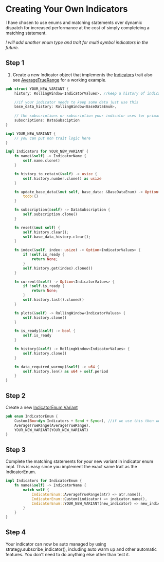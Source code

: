 # Creating Your Own Indicators
I have chosen to use enums and matching statements over dynamic dispatch for increased performance at the cost of simply completeing a matching statement.

*I will add another enum type and trait for multi symbol indicators in the future.*

## Step 1
1. Create a new Indicator object that implements the [Indicators](indicators_trait.rs) trait
also see [AverageTrueRange](built_in/average_true_range.rs) for a working example.
```rust
pub struct YOUR_NEW_VARIANT {
    history: RollingWindow<IndicatorValues>, //keep a history of indicator values

    //if your indicator needs to keep some data just use this
    base_data_history: RollingWindow<BaseDataEnum>, 
    
    // the subscriptions or subscription your indicator uses for primary data
    subscriptions: DataSubsciption
}

impl YOUR_NEW_VARIANT {
    // you can put non trait logic here
}

impl Indicators for YOUR_NEW_VARIANT {
    fn name(&self) -> IndicatorName {
        self.name.clone()
    }

    fn history_to_retain(&self) -> usize {
        self.history.number.clone() as usize
    }

    fn update_base_data(&mut self, base_data: &BaseDataEnum) -> Option<IndicatorValues> {
        todo!()
    }

    fn subscription(&self) -> DataSubscription {
        self.subscription.clone()
    }

    fn reset(&mut self) {
        self.history.clear();
        self.base_data_history.clear();
    }

    fn index(&self, index: usize) -> Option<IndicatorValues> {
        if !self.is_ready {
            return None;
        }
        self.history.get(index).cloned()
    }

    fn current(&self) -> Option<IndicatorValues> {
        if !self.is_ready {
            return None;
        }
        self.history.last().cloned()
    }

    fn plots(&self) -> RollingWindow<IndicatorValues> {
        self.history.clone()
    }

    fn is_ready(&self) -> bool {
        self.is_ready
    }

    fn history(&self) -> RollingWindow<IndicatorValues> {
        self.history.clone()
    }

    fn data_required_warmup(&self) -> u64 {
        self.history.len() as u64 + self.period
    }
}
```
## Step 2
Create a new [IndicatorEnum Variant](indicator_enum.rs)
```rust
pub enum IndicatorEnum {
    Custom(Box<dyn Indicators + Send + Sync>), //if we use this then we cant use rkyv serialization
    AverageTrueRange(AverageTrueRange),
    YOUR_NEW_VARIANT(YOUR_NEW_VARIANT)
}

```

## Step 3
Complete the matching statements for your new variant in indicator enum impl.
This is easy since you implement the exact same trait as the IndicatorEnum.
```rust
impl Indicators for IndicatorEnum {
    fn name(&self) -> IndicatorName {
        match self {
            IndicatorEnum::AverageTrueRange(atr) => atr.name(),
            IndicatorEnum::Custom(indicator) => indicator.name(),
            IndicatorEnum::YOUR_NEW_VARIANT(new_indicator) => new_indicator.name()
        }
    }
}
```

## Step 4
Your indicator can now be auto managed by using strategy.subscribe_indicator(), including auto warm up and other automatic features.
You don't need to do anything else other than test it.